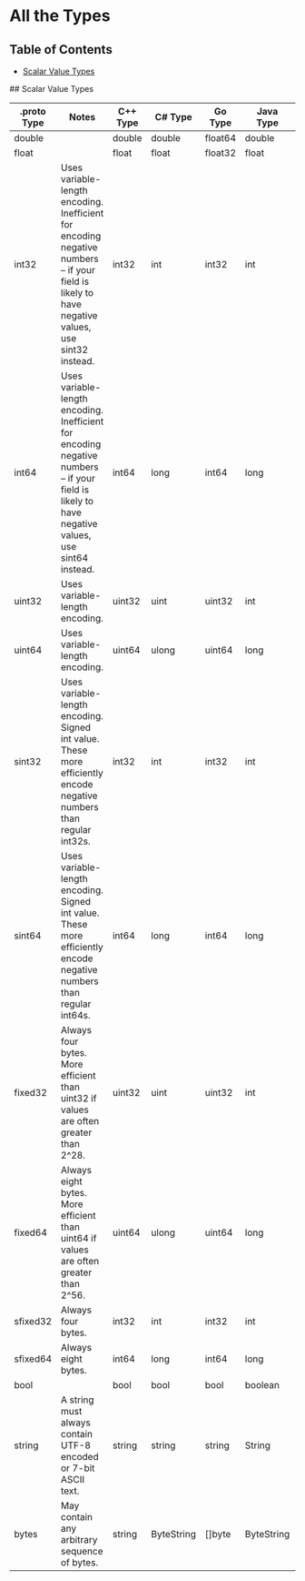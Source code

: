 # All the Types
<a name="top"/>

## Table of Contents
* [Scalar Value Types](#scalar-value-types)

<a name="scalar-value-types"/>
## Scalar Value Types

| .proto Type | Notes | C++ Type | C# Type | Go Type | Java Type | PHP Type | Python Type | Ruby Type |
| ----------- | ----- | -------- | ------- | --------| --------- | -------- | ----------- | --------- |
| <a name="double"/> double |  | double | double | float64 | double | float | float | Float |
| <a name="float"/> float |  | float | float | float32 | float | float | float | Float |
| <a name="int32"/> int32 | Uses variable-length encoding. Inefficient for encoding negative numbers – if your field is likely to have negative values, use sint32 instead. | int32 | int | int32 | int | integer | int | Bignum or Fixnum (as required) |
| <a name="int64"/> int64 | Uses variable-length encoding. Inefficient for encoding negative numbers – if your field is likely to have negative values, use sint64 instead. | int64 | long | int64 | long | integer/string | int/long | Bignum |
| <a name="uint32"/> uint32 | Uses variable-length encoding. | uint32 | uint | uint32 | int | integer | int/long | Bignum or Fixnum (as required) |
| <a name="uint64"/> uint64 | Uses variable-length encoding. | uint64 | ulong | uint64 | long | integer/string | int/long | Bignum or Fixnum (as required) |
| <a name="sint32"/> sint32 | Uses variable-length encoding. Signed int value. These more efficiently encode negative numbers than regular int32s. | int32 | int | int32 | int | integer | int | Bignum or Fixnum (as required) |
| <a name="sint64"/> sint64 | Uses variable-length encoding. Signed int value. These more efficiently encode negative numbers than regular int64s. | int64 | long | int64 | long | integer/string | int/long | Bignum |
| <a name="fixed32"/> fixed32 | Always four bytes. More efficient than uint32 if values are often greater than 2^28. | uint32 | uint | uint32 | int | integer | int | Bignum or Fixnum (as required) |
| <a name="fixed64"/> fixed64 | Always eight bytes. More efficient than uint64 if values are often greater than 2^56. | uint64 | ulong | uint64 | long | integer/string | int/long | Bignum |
| <a name="sfixed32"/> sfixed32 | Always four bytes. | int32 | int | int32 | int | integer | int | Bignum or Fixnum (as required) |
| <a name="sfixed64"/> sfixed64 | Always eight bytes. | int64 | long | int64 | long | integer/string | int/long | Bignum |
| <a name="bool"/> bool |  | bool | bool | bool | boolean | boolean | boolean | TrueClass/FalseClass |
| <a name="string"/> string | A string must always contain UTF-8 encoded or 7-bit ASCII text. | string | string | string | String | string | str/unicode | String (UTF-8) |
| <a name="bytes"/> bytes | May contain any arbitrary sequence of bytes. | string | ByteString | []byte | ByteString | string | str | String (ASCII-8BIT) |
